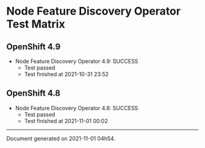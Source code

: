 
Node Feature Discovery Operator Test Matrix
===========================================

OpenShift 4.9
-------------


* Node Feature Discovery Operator 4.9: SUCCESS
  - Test passed
  - Test finished at 2021-10-31 23:52

OpenShift 4.8
-------------


* Node Feature Discovery Operator 4.8: SUCCESS
  - Test passed
  - Test finished at 2021-11-01 00:02


---
Document generated on 2021-11-01 04h54.
